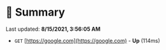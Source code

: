 # 📖 Summary
Last updated: **8/15/2021, 3:56:05 AM**

- `GET` [https://google.com](https://google.com) - **Up** (114ms)
